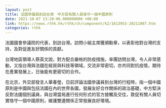 ```yaml
---
layout: post
title: 法國參議員到訪台灣　中方促有關人員恪守一個中國原則
date: 2021-10-07 13:20:06.000000000 +08:00
link: https://news.rthk.hk/rthk/ch/component/k2/1613953-20211007.htm
categories: rthk
---
```


法國國會參議院的代表，到訪台灣。訪問小組主席獲頒勳章，以表彰他對台灣的支持，及對促進友好關係的貢獻。

台灣地區領導人蔡英文說，對方配合嚴格的防疫措施，率團訪問台灣，令人非常感動，又指台灣與法國在經貿與科技等領域，交流非常密切，亦共同對抗疫情，期待在產業發展上，日後能有更密切的合作。

在北京，外交部發言人華春瑩，日前評論法國參議員到台灣的行程時，指一個中國原則是中國與包括法國在內的世界各國，發展友好合作關係的政治基礎，中方堅決反對法國個別議員，與台灣當局進行任何形式的官方接觸及交往，敦促有關人員切實恪守一個中國原則，維護雙邊關係正常發展良好環境。
